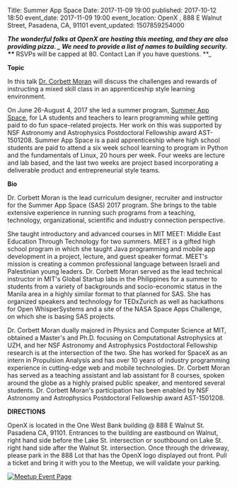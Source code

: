 Title: Summer App Space
Date: 2017-11-09 19:00
published: 2017-10-12 18:50
event_date: 2017-11-09 19:00
event_location:  OpenX  , 888 E Walnut Street, Pasadena, CA, 91101
event_updated: 1507859254000

**_The wonderful folks at OpenX are hosting this meeting, and they are also providing pizza. 
_ We need to provide a list of names to building security. **_** RSVPs will be capped at 80. 
Contact Lan if you have questions. **_

**Topic**

In this talk [Dr. Corbett Moran](http://christinecorbettmoran.com/) will discuss the challenges 
and rewards of instructing a mixed skill class in an apprenticeship style learning environment.

On June 26-August 4, 2017 she led a summer program, [Summer App Space](http://summerappspace.com/), 
for LA students and teachers to learn programming while getting paid to do fun space-related projects. Her work on
this was supported by NSF Astronomy and Astrophysics Postdoctoral Fellowship
award AST-1501208. Summer App Space is a paid apprenticeship where high school
students are paid to attend a six week school learning to program in Python
and the fundamentals of Linux, 20 hours per week. Four weeks are lecture and
lab based, and the last two weeks are project based incorporating a deliverable product and entrepreneurial style teams. 


**Bio**

Dr. Corbett Moran is the lead curriculum designer, recruiter and instructor
for the Summer App Space (SAS) 2017 program. She brings to the table extensive
experience in running such programs from a teaching, technology,
organizational, scientific and industry connection perspective.

She taught introductory and advanced courses in MIT MEET: Middle East
Education Through Technology for two summers. MEET is a gifted high school
program in which she taught Java programming and mobile app development in a
project, lecture, and guest speaker format. MEET's mission is creating a
common professional language between Israeli and Palestinian young leaders.
Dr. Corbett Moran served as the lead technical instructor in MIT's Global
Startup labs in the Philippines for a summer to students from a variety of
backgrounds and socio-economic status in the Manila area in a highly similar
format to that planned for SAS. She has organized speakers and technology for
TEDxZurich as well as hackathons for Open WhisperSystems and a site of the
NASA Space Apps Challenge, on which she is basing SAS projects.

Dr. Corbett Moran dually majored in Physics and Computer Science at MIT,
obtained a Master's and Ph.D. focusing on Computational Astrophysics at UZH,
and her NSF Astronomy and Astrophysics Postdoctoral Fellowship research is at
the intersection of the two. She has worked for SpaceX as an intern in
Propulsion Analysis and has over 10 years of industry programming experience
in cutting-edge web and mobile technologies. Dr. Corbett Moran has served as a
teaching assistant and lab assistant for 8 courses, spoken around the globe as
a highly praised public speaker, and mentored several students. Dr. Corbett
Moran's participation has been enabled by NSF Astronomy and Astrophysics
Postdoctoral Fellowship award AST-1501208.

**DIRECTIONS**

OpenX is located in the One West Bank building @ 888 E Walnut St. Pasadena CA, 91101. 
Entrances to the building are eastbound on Walnut, right hand side before the Lake St. 
intersection or southbound on Lake St. right hand side after the Walnut St. intersection. 
Once through the driveway, please park in the 888 Lot that has the OpenX logo displayed 
out front. Pull a ticket and bring it with you to the Meetup, we will validate your parking.

[ ![Meetup Event Page]({filename}/images/meetup_logo_45.png) ](https://www.meetup.com/SGVTech/events/244163293/)
